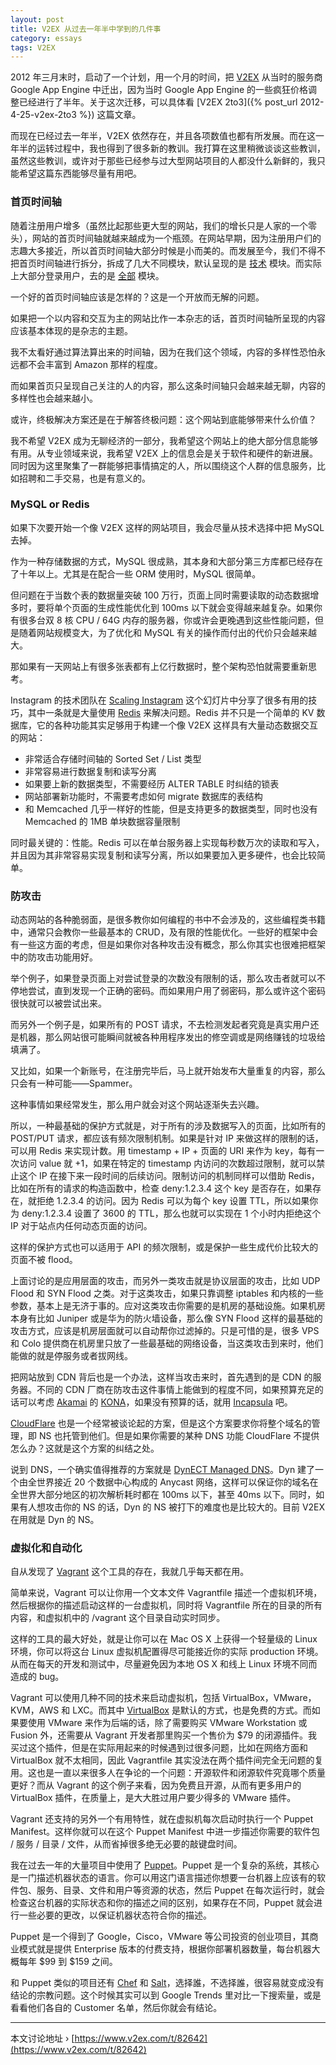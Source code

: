 ```yaml
---
layout: post
title: V2EX 从过去一年半中学到的几件事
category: essays
tags: V2EX
---
```


2012 年三月末时，启动了一个计划，用一个月的时间，把 [V2EX](https://www.v2ex.com/) 从当时的服务商 Google App Engine 中迁出，因为当时 Google App Engine 的一些疯狂价格调整已经进行了半年。关于这次迁移，可以具体看 [V2EX 2to3]({% post_url 2012-4-25-v2ex-2to3 %}) 这篇文章。

而现在已经过去一年半，V2EX 依然存在，并且各项数值也都有所发展。而在这一年半的运转过程中，我也得到了很多新的教训。我打算在这里稍微谈谈这些教训，虽然这些教训，或许对于那些已经参与过大型网站项目的人都没什么新鲜的，我只能希望这篇东西能够尽量有用吧。

### 首页时间轴

随着注册用户增多（虽然比起那些更大型的网站，我们的增长只是人家的一个零头），网站的首页时间轴就越来越成为一个瓶颈。在网站早期，因为注册用户们的志趣大多接近，所以首页时间轴大部分时候是小而美的。而发展至今，我们不得不把首页时间轴进行拆分，拆成了几大不同模块，默认呈现的是 [技术](https://www.v2ex.com/?tab=tech) 模块。而实际上大部分登录用户，去的是 [全部](https://www.v2ex.com/?tab=all) 模块。

一个好的首页时间轴应该是怎样的？这是一个开放而无解的问题。

如果把一个以内容和交互为主的网站比作一本杂志的话，首页时间轴所呈现的内容应该基本体现的是杂志的主题。

我不太看好通过算法算出来的时间轴，因为在我们这个领域，内容的多样性恐怕永远都不会丰富到 Amazon 那样的程度。

而如果首页只呈现自己关注的人的内容，那么这条时间轴只会越来越无聊，内容的多样性也会越来越小。

或许，终极解决方案还是在于解答终极问题：这个网站到底能够带来什么价值？

我不希望 V2EX 成为无聊经济的一部分，我希望这个网站上的绝大部分信息能够有用。从专业领域来说，我希望 V2EX 上的信息会是关于软件和硬件的新进展。同时因为这里聚集了一群能够把事情搞定的人，所以围绕这个人群的信息服务，比如招聘和二手交易，也是有意义的。

### MySQL or Redis

如果下次要开始一个像 V2EX 这样的网站项目，我会尽量从技术选择中把 MySQL 去掉。

作为一种存储数据的方式，MySQL 很成熟，其本身和大部分第三方库都已经存在了十年以上。尤其是在配合一些 ORM 使用时，MySQL 很简单。

但问题在于当数个表的数据量突破 100 万行，页面上同时需要读取的动态数据增多时，要将单个页面的生成性能优化到 100ms 以下就会变得越来越复杂。如果你有很多台双 8 核 CPU / 64G 内存的服务器，你或许会更晚遇到这些性能问题，但是随着网站规模变大，为了优化和 MySQL 有关的操作而付出的代价只会越来越大。

那如果有一天网站上有很多张表都有上亿行数据时，整个架构恐怕就需要重新思考。

Instagram 的技术团队在 [Scaling Instagram](http://techcrunch.com/2012/04/12/how-to-scale-a-1-billion-startup-a-guide-from-instagram-co-founder-mike-krieger/) 这个幻灯片中分享了很多有用的技巧，其中一条就是大量使用 [Redis](http://redis.io/) 来解决问题。Redis 并不只是一个简单的 KV 数据库，它的各种功能其实足够用于构建一个像 V2EX 这样具有大量动态数据交互的网站：

* 非常适合存储时间轴的 Sorted Set / List 类型
* 非常容易进行数据复制和读写分离
* 如果要上新的数据类型，不需要经历 ALTER TABLE 时纠结的锁表
* 网站部署新功能时，不需要考虑如何 migrate 数据库的表结构
* 和 Memcached 几乎一样好的性能，但是支持更多的数据类型，同时也没有 Memcached 的 1MB 单块数据容量限制

同时最关键的：性能。Redis 可以在单台服务器上实现每秒数万次的读取和写入，并且因为其非常容易实现复制和读写分离，所以如果要加入更多硬件，也会比较简单。

### 防攻击

动态网站的各种脆弱面，是很多教你如何编程的书中不会涉及的，这些编程类书籍中，通常只会教你一些最基本的 CRUD，及有限的性能优化。一些好的框架中会有一些这方面的考虑，但是如果你对各种攻击没有概念，那么你其实也很难把框架中的防攻击功能用好。

举个例子，如果登录页面上对尝试登录的次数没有限制的话，那么攻击者就可以不停地尝试，直到发现一个正确的密码。而如果用户用了弱密码，那么或许这个密码很快就可以被尝试出来。

而另外一个例子是，如果所有的 POST 请求，不去检测发起者究竟是真实用户还是机器，那么网站很可能瞬间就被各种用程序发出的修空调或是网络赚钱的垃圾给填满了。

又比如，如果一个新账号，在注册完毕后，马上就开始发布大量重复的内容，那么只会有一种可能——Spammer。

这种事情如果经常发生，那么用户就会对这个网站逐渐失去兴趣。

所以，一种最基础的保护方式就是，对于所有的涉及数据写入的页面，比如所有的 POST/PUT 请求，都应该有频次限制机制。如果是针对 IP 来做这样的限制的话，可以用 Redis 来实现计数。用 timestamp + IP + 页面的 URI 来作为 key，每有一次访问 value 就 +1，如果在特定的 timestamp 内访问的次数超过限制，就可以禁止这个 IP 在接下来一段时间的后续访问。限制访问的机制同样可以借助 Redis，比如在所有的请求的构造函数中，检查 deny:1.2.3.4 这个 key 是否存在，如果存在，就拒绝 1.2.3.4 的访问。因为 Redis 可以为每个 key 设置 TTL，所以如果你为 deny:1.2.3.4 设置了 3600 的 TTL，那么也就可以实现在 1 个小时内拒绝这个 IP 对于站点内任何动态页面的访问。

这样的保护方式也可以适用于 API 的频次限制，或是保护一些生成代价比较大的页面不被 flood。

上面讨论的是应用层面的攻击，而另外一类攻击就是协议层面的攻击，比如 UDP Flood 和 SYN Flood 之类。对于这类攻击，如果只靠调整 iptables 和内核的一些参数，基本上是无济于事的。应对这类攻击你需要的是机房的基础设施。如果机房本身有比如 Juniper 或是华为的防火墙设备，那么像 SYN Flood 这样的最基础的攻击方式，应该是机房层面就可以自动帮你过滤掉的。只是可惜的是，很多 VPS 和 Colo 提供商在机房里只放了一些最基础的网络设备，当这类攻击到来时，他们能做的就是停服务或者拔网线。

把网站放到 CDN 背后也是一个办法，这样当攻击来时，首先遇到的是 CDN 的服务器。不同的 CDN 厂商在防攻击这件事情上能做到的程度不同，如果预算充足的话可以考虑 [Akamai](http://www.akamai.com/) 的 [KONA](http://www.akamai.com/html/solutions/kona-solutions.html)，如果没有预算的话，就用 [Incapsula](http://www.incapsula.com/) 吧。

[CloudFlare](https://www.cloudflare.com/) 也是一个经常被谈论起的方案，但是这个方案要求你将整个域名的管理，即 NS 也托管到他们。但是如果你需要的某种 DNS 功能 CloudFlare 不提供怎么办？这就是这个方案的纠结之处。

说到 DNS，一个确实值得推荐的方案就是 [DynECT Managed DNS](http://dyn.com/dns/business/)。Dyn 建了一个由全世界接近 20 个数据中心构成的 Anycast 网络，这样可以保证你的域名在全世界大部分地区的初次解析耗时都在 100ms 以下，甚至 40ms 以下。同时，如果有人想攻击你的 NS 的话，Dyn 的 NS 被打下的难度也是比较大的。目前 V2EX 在用就是 Dyn 的 NS。

### 虚拟化和自动化

自从发现了 [Vagrant](http://www.vagrantup.com/) 这个工具的存在，我就几乎每天都在用。

简单来说，Vagrant 可以让你用一个文本文件 Vagrantfile 描述一个虚拟机环境，然后根据你的描述启动这样的一台虚拟机，同时将 Vagrantfile 所在的目录的所有内容，和虚拟机中的 /vagrant 这个目录自动实时同步。

这样的工具的最大好处，就是让你可以在 Mac OS X 上获得一个轻量级的 Linux 环境，你可以将这台 Linux 虚拟机配置得尽可能接近你的实际 production 环境。从而在每天的开发和测试中，尽量避免因为本地 OS X 和线上 Linux 环境不同而造成的 bug。

Vagrant 可以使用几种不同的技术来启动虚拟机，包括 VirtualBox，VMware，KVM，AWS 和 LXC。而其中 [VirtualBox](https://www.virtualbox.org/) 是默认的方式，也是免费的方式。而如果要使用 VMware 来作为后端的话，除了需要购买 VMware Workstation 或 Fusion 外，还需要从 Vagrant 开发者那里购买一个售价为 $79 的闭源插件。我买过这个插件，但是在实际用起来的时候遇到过很多问题，比如在网络方面和 VirtualBox 就不太相同，因此 Vagrantfile 其实没法在两个插件间完全无问题的复用。这也是一直以来很多人在争论的一个问题：开源软件和闭源软件究竟哪个质量更好？而从 Vagrant 的这个例子来看，因为免费且开源，从而有更多用户的 VirtualBox 插件，在质量上，是大大胜过用户要少得多的 VMware 插件。

Vagrant 还支持的另外一个有用特性，就在虚拟机每次启动时执行一个 Puppet Manifest。这样你就可以在这个 Puppet Manifest 中进一步描述你需要的软件包 / 服务 / 目录 / 文件，从而省掉很多绝无必要的敲键盘时间。

我在过去一年的大量项目中使用了 [Puppet](http://www.puppetlabs.com/)。Puppet 是一个复杂的系统，其核心是一门描述机器状态的语言。你可以用这门语言描述你想要一台机器上应该有的软件包、服务、目录、文件和用户等资源的状态，然后 Puppet 在每次运行时，就会检查这台机器的实际状态和你的描述之间的区别，如果存在不同，Puppet 就会进行一些必要的更改，以保证机器状态符合你的描述。

Puppet 是一个得到了 Google，Cisco，VMware 等公司投资的创业项目，其商业模式就是提供 Enterprise 版本的付费支持，根据你部署机器数量，每台机器大概每年 $99 到 $159 之间。

和 Puppet 类似的项目还有 [Chef](http://www.opscode.com/chef/) 和 [Salt](http://saltstack.com/)，选择誰，不选择誰，很容易就变成没有结论的宗教问题。这个时候其实可以到 Google Trends 里对比一下搜索量，或是看看他们各自的 Customer 名单，然后你就会有结论。

* * *

本文讨论地址 › [https://www.v2ex.com/t/82642](https://www.v2ex.com/t/82642)

